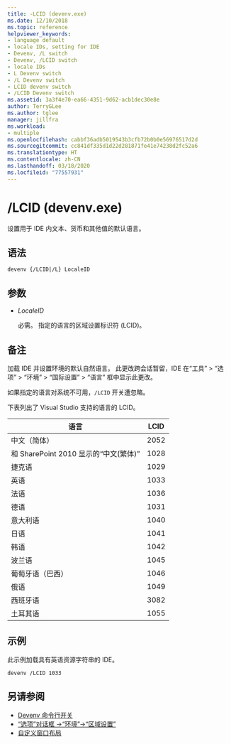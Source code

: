 ```yaml
---
title: -LCID (devenv.exe)
ms.date: 12/10/2018
ms.topic: reference
helpviewer_keywords:
- language default
- locale IDs, setting for IDE
- Devenv, /L switch
- Devenv, /LCID switch
- locale IDs
- L Devenv switch
- /L Devenv switch
- LCID devenv switch
- /LCID Devenv switch
ms.assetid: 3a3f4e70-ea66-4351-9d62-acb1dec30e8e
author: TerryGLee
ms.author: tglee
manager: jillfra
ms.workload:
- multiple
ms.openlocfilehash: cabbf36adb5019543b3cfb72b0b0e56976517d2d
ms.sourcegitcommit: cc841df335d1d22d281871fe41e74238d2fc52a6
ms.translationtype: HT
ms.contentlocale: zh-CN
ms.lasthandoff: 03/18/2020
ms.locfileid: "77557931"
---
```

# <a name="lcid-devenvexe"></a>/LCID (devenv.exe)

设置用于 IDE 内文本、货币和其他值的默认语言。

## <a name="syntax"></a>语法

```shell
devenv {/LCID|/L} LocaleID
```

## <a name="arguments"></a>参数

- *LocaleID*

  必需。 指定的语言的区域设置标识符 (LCID)。

## <a name="remarks"></a>备注

加载 IDE 并设置环境的默认自然语言。 此更改跨会话暂留，IDE 在“工具”   > “选项”   > “环境”   > “国际设置”   > “语言”  框中显示此更改。

如果指定的语言对系统不可用，`/LCID` 开关遭忽略。

下表列出了 Visual Studio 支持的语言的 LCID。

|语言|LCID|
|--------------|----------|
|中文（简体）|2052|
|和 SharePoint 2010 显示的“中文(繁体)”|1028|
|捷克语|1029|
|英语|1033|
|法语|1036|
|德语|1031|
|意大利语|1040|
|日语|1041|
|韩语|1042|
|波兰语|1045|
|葡萄牙语（巴西）|1046|
|俄语|1049|
|西班牙语|3082|
|土耳其语|1055

## <a name="example"></a>示例

此示例加载具有英语资源字符串的 IDE。

```shell
devenv /LCID 1033
```

## <a name="see-also"></a>另请参阅

- [Devenv 命令行开关](../../ide/reference/devenv-command-line-switches.md)
- [“选项”对话框 ->“环境”->“区域设置”](../../ide/reference/international-settings-environment-options-dialog-box.md)
- [自定义窗口布局](../../ide/customizing-window-layouts-in-visual-studio.md)
